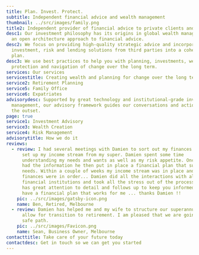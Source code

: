 ```yaml
---
title: Plan. Invest. Protect.
subtitle: Independent financial advice and wealth management
thumbnail: ../src/images/family.png
title2: Independent provider of financial advice to private clients and their families
desc1: Our investment philosophy has its origins in global wealth management and
  an open architecture approach to financial advice.
desc2: We focus on providing high-quality strategic advice and incorporating
  investment, risk and lending solutions from third parties into a cohesive
  plan.
desc3: We use best practices to help you with planning, investments, wealth
  protection and navigation of change over the long term.
services: Our services
servicestitle: Creating wealth and planning for change over the long term
service2: Retirement Planning
service5: Family Office
service6: Expatriates
advisorydesc: Supported by great technology and institutional-grade investment
  management, our advisory framework guides our conversations and actions from
  the outset.
page: true
service1: Investment Advisory
service3: Wealth Creation
service4: Risk Management
advisorytitle: How we do it
reviews:
  - review: I had several meetings with Damien to sort out my finances and to help
      set up my income stream from my super. Damien spent some time
      understanding my needs and wants as well as my risk appetite. Once Damien
      had the information he then put in place a financial plan that suited my
      needs. Within a couple of weeks my income stream was in place and my
      finances were in order... Damien did all the interactions with all the
      financial institutions and took all the stress out of the process. Damien
      has great attention to detail and follows up to keep you informed. I now
      have a financial plan that works for me ... thanks Damien !!
    pic: ../src/images/gatsby-icon.png
    name: Ben, Retired, Melbourne
  - review: Damien has helped me and my wife to structure our superannuation to
      allow for transition to retirement. I am pleased that we are going down a
      safe path.
    pic: ../src/images/Favicon.png
    name: Sean, Business Owner, Melbourne
contacttitle: Take care of your future today
contactdesc: Get in touch so we can get you started
---
```

